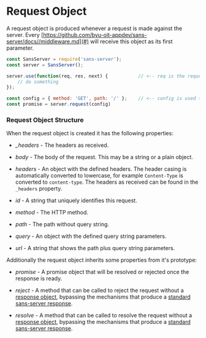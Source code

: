 # Request Object

A request object is produced whenever a request is made against the server. Every [https://github.com/byu-oit-appdev/sans-server/docs//middleware.md](#) will receive this object as its first parameter.

```js
const SansServer = require('sans-server');
const server = SansServer();

server.use(function(req, res, next) {           // <-- req is the request object
    // do something
});

const config = { method: 'GET', path: '/' };    // <-- config is used to generate the request object
const promise = server.request(config)
```

### Request Object Structure

When the request object is created it has the following properties:

- *_headers* - The headers as received.

- *body* - The body of the request. This may be a string or a plain object.

- *headers* - An object with the defined headers. The header casing is automatically converted to lowercase, for example `Content-Type` is converted to `content-type`. The headers as received can be found in the `_headers` property.

- *id* - A string that uniquely identifies this request.

- *method* - The HTTP method.

- *path* - The path without query string.

- *query* - An object with the defined query string parameters.

- *url* - A string that shows the path plus query string parameters.

Additionally the request object inherits some properties from it's prototype:

- *promise* - A promise object that will be resolved or rejected once the response is ready.

- *reject* - A method that can be called to reject the request without a [response object](https://github.com/byu-oit-appdev/sans-server/docs/response-object.md), bypassing the mechanisms that produce a [standard sans-server response](https://github.com/byu-oit-appdev/sans-server/docs/sans-server.md#request).

- *resolve* - A method that can be called to resolve the request without a [response object](https://github.com/byu-oit-appdev/sans-server/docs/response-object.md), bypassing the mechanisms that produce a [standard sans-server response](https://github.com/byu-oit-appdev/sans-server/docs/sans-server.md#request).